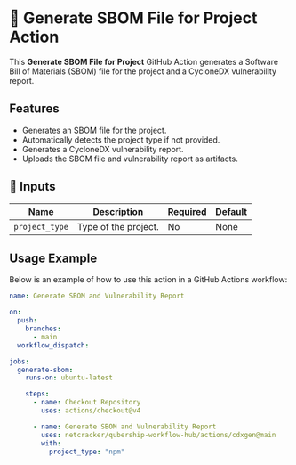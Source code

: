 # 🚀 Generate SBOM File for Project Action

This **Generate SBOM File for Project** GitHub Action generates a Software Bill of Materials (SBOM) file for the project and a CycloneDX vulnerability report.

## Features

- Generates an SBOM file for the project.
- Automatically detects the project type if not provided.
- Generates a CycloneDX vulnerability report.
- Uploads the SBOM file and vulnerability report as artifacts.

## 📌 Inputs

| Name          | Description                | Required | Default |
| ------------- | -------------------------- | -------- | ------- |
| `project_type` | Type of the project.       | No       | None    |

## Usage Example

Below is an example of how to use this action in a GitHub Actions workflow:

```yaml
name: Generate SBOM and Vulnerability Report

on:
  push:
    branches:
      - main
  workflow_dispatch:

jobs:
  generate-sbom:
    runs-on: ubuntu-latest

    steps:
      - name: Checkout Repository
        uses: actions/checkout@v4

      - name: Generate SBOM and Vulnerability Report
        uses: netcracker/qubership-workflow-hub/actions/cdxgen@main
        with:
          project_type: "npm"